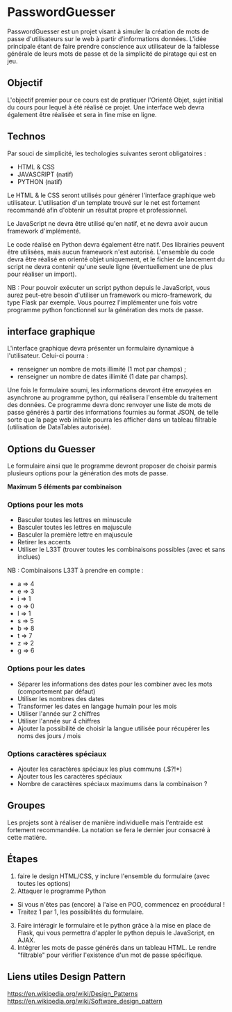 # PasswordGuesser

PasswordGuesser est un projet visant à simuler la création de mots de passe d'utilisateurs sur le web à partir d'informations données. L'idée principale étant de faire prendre conscience aux utilisateur de la faiblesse générale de leurs mots de passe et de la simplicité de piratage qui est en jeu.

## Objectif
L'objectif premier pour ce cours est de pratiquer l'Orienté Objet, sujet initial du cours pour lequel à été réalisé ce projet. Une interface web devra également être réalisée et sera in fine mise en ligne.

## Technos
Par souci de simplicité, les techologies suivantes seront obligatoires : 
- HTML & CSS
- JAVASCRIPT (natif)
- PYTHON (natif)

Le HTML & le CSS seront utilisés pour générer l'interface graphique web utilisateur. L'utilisation d'un template trouvé sur le net est fortement recommandé afin d'obtenir un résultat propre et professionnel.

Le JavaScript ne devra être utilisé qu'en natif, et ne devra avoir aucun framework d'implémenté.

Le code réalisé en Python devra également être natif. Des librairies peuvent être utilisées, mais aucun framework n'est autorisé. L'ensemble du code devra être réalisé en orienté objet uniquement, et le fichier de lancement du script ne devra contenir qu'une seule ligne (éventuellement une de plus pour réaliser un import).

NB : Pour pouvoir exécuter un script python depuis le JavaScript, vous aurez peut-etre besoin d'utiliser un framework ou micro-framework, du type Flask par exemple. Vous pourrez l'implémenter une fois votre programme python fonctionnel sur la génération des mots de passe. 

## interface graphique

L'interface graphique devra présenter un formulaire dynamique à l'utilisateur. Celui-ci pourra : 
- renseigner un nombre de mots illimité (1 mot par champs) ;
- renseigner un nombre de dates illimité (1 date par champs).

Une fois le formulaire soumi, les informations devront être envoyées en asynchrone au programme python, qui réalisera l'ensemble du traitement des données. Ce programme devra donc renvoyer une liste de mots de passe générés à partir des informations fournies au format JSON, de telle sorte que la page web initiale pourra les afficher dans un tableau filtrable (utilisation de DataTables autorisée).

## Options du Guesser

Le formulaire ainsi que le programme devront proposer de choisir parmis plusieurs options pour la génération des mots de passe.

**Maximum 5 éléments par combinaison**

### Options pour les mots
- Basculer toutes les lettres en minuscule
- Basculer toutes les lettres en majuscule
- Basculer la première lettre en majuscule
- Retirer les accents
- Utiliser le L33T (trouver toutes les combinaisons possibles (avec et sans inclues)

NB : Combinaisons L33T à prendre en compte : 
- a => 4
- e => 3
- i => 1
- o => 0
- l => 1
- s => 5
- b => 8
- t => 7
- z => 2
- g => 6

### Options pour les dates
- Séparer les informations des dates pour les combiner avec les mots (comportement par défaut)
- Utiliser les nombres des dates
- Transformer les dates en langage humain pour les mois
- Utiliser l'année sur 2 chiffres
- Utiliser l'année sur 4 chiffres
- Ajouter la possibilité de choisir la langue utilisée pour récupérer les noms des jours / mois

### Options caractères spéciaux
- Ajouter les caractères spéciaux les plus communs (.$?!*)
- Ajouter tous les caractères spéciaux
- Nombre de caractères spéciaux maximums dans la combinaison ?


## Groupes
Les projets sont à réaliser de manière individuelle mais l'entraide est fortement recommandée.
La notation se fera le dernier jour consacré à cette matière.

## Étapes 

1. faire le design HTML/CSS, y inclure l'ensemble du formulaire (avec toutes les options)
2. Attaquer le programme Python
  - Si vous n'êtes pas (encore) à l'aise en POO, commencez en procédural !
  - Traitez 1 par 1, les possibilités du formulaire.
3. Faire intéragir le formulaire et le python grâce à la mise en place de Flask, qui vous permettra d'appler le python depuis le JavaScript, en AJAX.
4. Intégrer les mots de passe générés dans un tableau HTML. Le rendre "filtrable" pour vérifier l'existence d'un mot de passe spécifique.


## Liens utiles Design Pattern
https://en.wikipedia.org/wiki/Design_Patterns
https://en.wikipedia.org/wiki/Software_design_pattern
